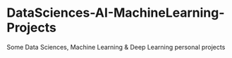 # DataSciences-AI-MachineLearning-Projects
Some Data Sciences, Machine Learning &amp; Deep Learning personal projects 
